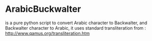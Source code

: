 # ArabicBuckwalter

  is a pure python script to convert Arabic character to Backwalter,
  and Backwalter character to Arabic,
  it uses standard transliteration from : 
  http://www.qamus.org/transliteration.htm 
  
 
  
  
